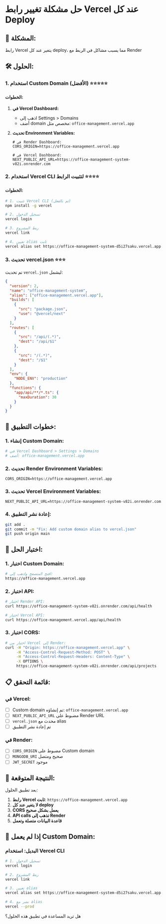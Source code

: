 # حل مشكلة تغيير رابط Vercel عند كل Deploy

## 🎯 المشكلة:
رابط Vercel يتغير عند كل deploy، مما يسبب مشاكل في الربط مع Render

## 🛠️ الحلول:

### 1. **استخدام Custom Domain (الأفضل)** ⭐⭐⭐⭐⭐

#### الخطوات:
1. **في Vercel Dashboard:**
   - اذهب إلى Settings > Domains
   - أضف domain مخصص مثل: `office-management.vercel.app`

2. **تحديث Environment Variables:**
   ```env
   # في Render Dashboard:
   CORS_ORIGIN=https://office-management.vercel.app
   
   # في Vercel Dashboard:
   NEXT_PUBLIC_API_URL=https://office-management-system-v82i.onrender.com
   ```

### 2. **استخدام Vercel CLI لتثبيت الرابط** ⭐⭐⭐⭐

#### الخطوات:
```bash
# 1. تثبيت Vercel CLI (تم بالفعل)
npm install -g vercel

# 2. تسجيل الدخول
vercel login

# 3. ربط المشروع
vercel link

# 4. تعيين alias ثابت
vercel alias set https://office-management-system-d5i27saku.vercel.app office-management.vercel.app
```

### 3. **تحديث vercel.json** ⭐⭐⭐

تم تحديث `vercel.json` ليشمل:
```json
{
  "version": 2,
  "name": "office-management-system",
  "alias": ["office-management.vercel.app"],
  "builds": [
    {
      "src": "package.json",
      "use": "@vercel/next"
    }
  ],
  "routes": [
    {
      "src": "/api/(.*)",
      "dest": "/api/$1"
    },
    {
      "src": "/(.*)",
      "dest": "/$1"
    }
  ],
  "env": {
    "NODE_ENV": "production"
  },
  "functions": {
    "app/api/**/*.ts": {
      "maxDuration": 30
    }
  }
}
```

## 🚀 خطوات التطبيق:

### 1. **إنشاء Custom Domain:**
```bash
# في Vercel Dashboard > Settings > Domains
# أضف: office-management.vercel.app
```

### 2. **تحديث Render Environment Variables:**
```env
CORS_ORIGIN=https://office-management.vercel.app
```

### 3. **تحديث Vercel Environment Variables:**
```env
NEXT_PUBLIC_API_URL=https://office-management-system-v82i.onrender.com
```

### 4. **إعادة نشر التطبيق:**
```bash
git add .
git commit -m "Fix: Add custom domain alias to vercel.json"
git push origin main
```

## 🧪 اختبار الحل:

### 1. **اختبار Custom Domain:**
```bash
# افتح المتصفح واذهب إلى:
https://office-management.vercel.app
```

### 2. **اختبار API:**
```bash
# اختبار Render API:
curl https://office-management-system-v82i.onrender.com/api/health

# اختبار Vercel API:
curl https://office-management.vercel.app/api/health
```

### 3. **اختبار CORS:**
```bash
# اختبار من Vercel إلى Render:
curl -H "Origin: https://office-management.vercel.app" \
     -H "Access-Control-Request-Method: POST" \
     -H "Access-Control-Request-Headers: Content-Type" \
     -X OPTIONS \
     https://office-management-system-v82i.onrender.com/api/projects
```

## 📋 قائمة التحقق:

### في Vercel:
- [ ] Custom domain تم إنشاؤه: `office-management.vercel.app`
- [ ] `NEXT_PUBLIC_API_URL` مضبوط على Render URL
- [ ] `vercel.json` محدث مع alias
- [ ] تم إعادة نشر التطبيق

### في Render:
- [ ] `CORS_ORIGIN` مضبوط على Custom domain
- [ ] `MONGODB_URI` صحيح ومتصل
- [ ] `JWT_SECRET` موجود

## 🎯 النتيجة المتوقعة:

بعد تطبيق الحلول:
1. **رابط Vercel ثابت**: `https://office-management.vercel.app`
2. **لا يتغير عند كل deploy**
3. **CORS يعمل بشكل صحيح**
4. **API calls تذهب إلى Render**
5. **قاعدة البيانات متصلة وتعمل**

## 🚨 إذا لم يعمل Custom Domain:

### البديل: استخدام Vercel CLI
```bash
# 1. تسجيل الدخول
vercel login

# 2. ربط المشروع
vercel link

# 3. تعيين alias
vercel alias set https://office-management-system-d5i27saku.vercel.app office-management.vercel.app

# 4. نشر مع alias
vercel --prod
```

هل تريد المساعدة في تطبيق هذه الحلول؟ 